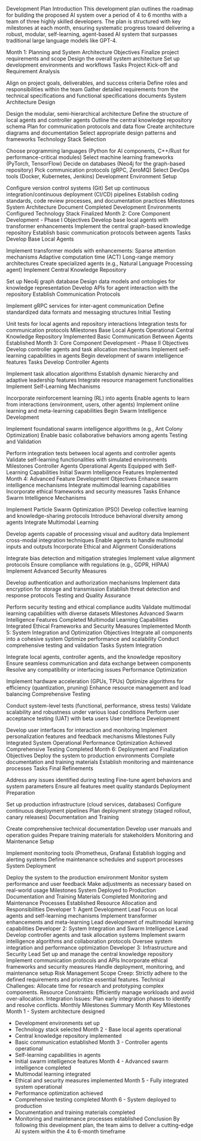 Development Plan
Introduction
This development plan outlines the roadmap for building the proposed AI system over a period of 4 to 6 months with a team of three highly skilled developers. The plan is structured with key milestones at each month, ensuring systematic progress toward delivering a robust, modular, self-learning, agent-based AI system that surpasses traditional large language models like GPT-4.

Month 1: Planning and System Architecture
Objectives
Finalize project requirements and scope
Design the overall system architecture
Set up development environments and workflows
Tasks
Project Kick-off and Requirement Analysis

Align on project goals, deliverables, and success criteria
Define roles and responsibilities within the team
Gather detailed requirements from the technical specifications and functional specifications documents
System Architecture Design

Design the modular, semi-hierarchical architecture
Define the structure of local agents and controller agents
Outline the central knowledge repository schema
Plan for communication protocols and data flow
Create architecture diagrams and documentation
Select appropriate design patterns and frameworks
Technology Stack Selection

Choose programming languages (Python for AI components, C++/Rust for performance-critical modules)
Select machine learning frameworks (PyTorch, TensorFlow)
Decide on databases (Neo4j for the graph-based repository)
Pick communication protocols (gRPC, ZeroMQ)
Select DevOps tools (Docker, Kubernetes, Jenkins)
Development Environment Setup

Configure version control systems (Git)
Set up continuous integration/continuous deployment (CI/CD) pipelines
Establish coding standards, code review processes, and documentation practices
Milestones
System Architecture Document Completed
Development Environments Configured
Technology Stack Finalized
Month 2: Core Component Development - Phase I
Objectives
Develop base local agents with transformer enhancements
Implement the central graph-based knowledge repository
Establish basic communication protocols between agents
Tasks
Develop Base Local Agents

Implement transformer models with enhancements:
Sparse attention mechanisms
Adaptive computation time (ACT)
Long-range memory architectures
Create specialized agents (e.g., Natural Language Processing agent)
Implement Central Knowledge Repository

Set up Neo4j graph database
Design data models and ontologies for knowledge representation
Develop APIs for agent interaction with the repository
Establish Communication Protocols

Implement gRPC services for inter-agent communication
Define standardized data formats and messaging structures
Initial Testing

Unit tests for local agents and repository interactions
Integration tests for communication protocols
Milestones
Base Local Agents Operational
Central Knowledge Repository Implemented
Basic Communication Between Agents Established
Month 3: Core Component Development - Phase II
Objectives
Develop controller agents and task allocation mechanisms
Implement self-learning capabilities in agents
Begin development of swarm intelligence features
Tasks
Develop Controller Agents

Implement task allocation algorithms
Establish dynamic hierarchy and adaptive leadership features
Integrate resource management functionalities
Implement Self-Learning Mechanisms

Incorporate reinforcement learning (RL) into agents
Enable agents to learn from interactions (environment, users, other agents)
Implement online learning and meta-learning capabilities
Begin Swarm Intelligence Development

Implement foundational swarm intelligence algorithms (e.g., Ant Colony Optimization)
Enable basic collaborative behaviors among agents
Testing and Validation

Perform integration tests between local agents and controller agents
Validate self-learning functionalities with simulated environments
Milestones
Controller Agents Operational
Agents Equipped with Self-Learning Capabilities
Initial Swarm Intelligence Features Implemented
Month 4: Advanced Feature Development
Objectives
Enhance swarm intelligence mechanisms
Integrate multimodal learning capabilities
Incorporate ethical frameworks and security measures
Tasks
Enhance Swarm Intelligence Mechanisms

Implement Particle Swarm Optimization (PSO)
Develop collective learning and knowledge-sharing protocols
Introduce behavioral diversity among agents
Integrate Multimodal Learning

Develop agents capable of processing visual and auditory data
Implement cross-modal integration techniques
Enable agents to handle multimodal inputs and outputs
Incorporate Ethical and Alignment Considerations

Integrate bias detection and mitigation strategies
Implement value alignment protocols
Ensure compliance with regulations (e.g., GDPR, HIPAA)
Implement Advanced Security Measures

Develop authentication and authorization mechanisms
Implement data encryption for storage and transmission
Establish threat detection and response protocols
Testing and Quality Assurance

Perform security testing and ethical compliance audits
Validate multimodal learning capabilities with diverse datasets
Milestones
Advanced Swarm Intelligence Features Completed
Multimodal Learning Capabilities Integrated
Ethical Frameworks and Security Measures Implemented
Month 5: System Integration and Optimization
Objectives
Integrate all components into a cohesive system
Optimize performance and scalability
Conduct comprehensive testing and validation
Tasks
System Integration

Integrate local agents, controller agents, and the knowledge repository
Ensure seamless communication and data exchange between components
Resolve any compatibility or interfacing issues
Performance Optimization

Implement hardware acceleration (GPUs, TPUs)
Optimize algorithms for efficiency (quantization, pruning)
Enhance resource management and load balancing
Comprehensive Testing

Conduct system-level tests (functional, performance, stress tests)
Validate scalability and robustness under various load conditions
Perform user acceptance testing (UAT) with beta users
User Interface Development

Develop user interfaces for interaction and monitoring
Implement personalization features and feedback mechanisms
Milestones
Fully Integrated System Operational
Performance Optimization Achieved
Comprehensive Testing Completed
Month 6: Deployment and Finalization
Objectives
Deploy the system to production environments
Complete documentation and training materials
Establish monitoring and maintenance processes
Tasks
Final Refinements

Address any issues identified during testing
Fine-tune agent behaviors and system parameters
Ensure all features meet quality standards
Deployment Preparation

Set up production infrastructure (cloud services, databases)
Configure continuous deployment pipelines
Plan deployment strategy (staged rollout, canary releases)
Documentation and Training

Create comprehensive technical documentation
Develop user manuals and operation guides
Prepare training materials for stakeholders
Monitoring and Maintenance Setup

Implement monitoring tools (Prometheus, Grafana)
Establish logging and alerting systems
Define maintenance schedules and support processes
System Deployment

Deploy the system to the production environment
Monitor system performance and user feedback
Make adjustments as necessary based on real-world usage
Milestones
System Deployed to Production
Documentation and Training Materials Completed
Monitoring and Maintenance Processes Established
Resource Allocation and Responsibilities
Developer 1: Agent Development Lead
Focus on local agents and self-learning mechanisms
Implement transformer enhancements and meta-learning
Lead development of multimodal learning capabilities
Developer 2: System Integration and Swarm Intelligence Lead
Develop controller agents and task allocation systems
Implement swarm intelligence algorithms and collaboration protocols
Oversee system integration and performance optimization
Developer 3: Infrastructure and Security Lead
Set up and manage the central knowledge repository
Implement communication protocols and APIs
Incorporate ethical frameworks and security measures
Handle deployment, monitoring, and maintenance setup
Risk Management
Scope Creep: Strictly adhere to the defined requirements and prioritize essential features.
Technical Challenges: Allocate time for research and prototyping complex components.
Resource Constraints: Efficiently manage workloads and avoid over-allocation.
Integration Issues: Plan early integration phases to identify and resolve conflicts.
Monthly Milestones Summary
Month	Key Milestones
Month 1	- System architecture designed
- Development environments set up
- Technology stack selected
Month 2	- Base local agents operational
- Central knowledge repository implemented
- Basic communication established
Month 3	- Controller agents operational
- Self-learning capabilities in agents
- Initial swarm intelligence features
Month 4	- Advanced swarm intelligence completed
- Multimodal learning integrated
- Ethical and security measures implemented
Month 5	- Fully integrated system operational
- Performance optimization achieved
- Comprehensive testing completed
Month 6	- System deployed to production
- Documentation and training materials completed
- Monitoring and maintenance processes established
Conclusion
By following this development plan, the team aims to deliver a cutting-edge AI system within the 4 to 6-month timeframe
